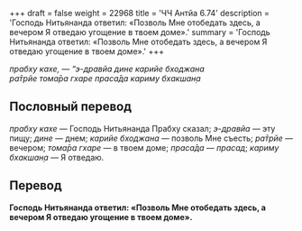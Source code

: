 +++
draft = false
weight = 22968
title = 'ЧЧ Антйа 6.74'
description = 'Господь Нитьянанда ответил: «Позволь Мне отобедать здесь, а вечером Я отведаю угощение в твоем доме».'
summary = 'Господь Нитьянанда ответил: «Позволь Мне отобедать здесь, а вечером Я отведаю угощение в твоем доме».'
+++

_прабху кахе,_ — _“э-дравйа дине карийе бходжана  
ра̄трйе тома̄ра гхаре праса̄да кариму бхакшан̣а_

## Пословный перевод

_прабху_ _кахе_ — Господь Нитьянанда Прабху сказал; _э_\-_дравйа_ — эту пищу; _дине_ — днем; _карийе_ _бходжана_ — позволь Мне съесть; _ра̄трйе_ — вечером; _тома̄ра_ _гхаре_ — в твоем доме; _праса̄да_ — _прасад_; _кариму_ _бхакшан̣а_ — Я отведаю.

## Перевод

**Господь Нитьянанда ответил: «Позволь Мне отобедать здесь, а вечером Я отведаю угощение в твоем доме».**
